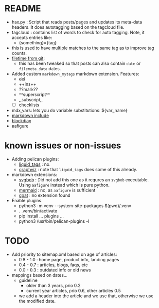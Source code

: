 # README

- hax.py : Script that reads posts/pages and updates its
  meta-data headers.  It does autotagging based on the
  tagcloud file.
- tagcloud : contains list of words to check for auto tagging.
  Note, it accepts entries like:
  - {something}={tag}
- this is used to have multiple matches to the same tag as to
  improve tag counts.
- [filetime from git](https://github.com/getpelican/pelican-plugins/tree/master/filetime_from_git):
  - this has been tweaked so that posts can also contain `date` or
    `filemeta_data` dates.
- Added custom `markdown_mytags` markdown extension.  Features:
  - ~~del~~
  - ++ins++
  - ??mark??
  - ^^superscript^^
  - ,,subscript,,
  - [ ] checklists
- mdx_vars: lets you do variable substitutions: ${var_name}
- [markdown include](https://github.com/neurobin/mdx_include)
- [blockdiag](https://github.com/gisce/markdown-blockdiag)
- [aafigure](https://github.com/mbarkhau/markdown-aafigure)

# known issues or non-issues

- Adding pelican plugins:
  - [liquid_tags](https://github.com/pelican-plugins/liquid-tags) :
    no.
  - [graphviz](https://github.com/pelican-plugins/graphviz) :
    note that `liquid_tags` does some of this already.
- markdown extensions:
  - [svgbob](https://github.com/mbarkhau/markdown-svgbob) :
    Did not add this one as it requres an `svgbob` executable.
    Using `aafigure` instead which is pure python.
  - [mermaid](https://github.com/oruelle/md_mermaid) : no, as `aafigure` is sufficient
  - [goat](https://github.com/blampe/goat) : no extension found
- Enable plugins
  - python3 -m venv --system-site-packages $(pwd)/.venv
  - . .venv/bin/activate
  - pip install ... plugins ...
  - python3 /usr/bin/pelican-plugins -l


# TODO


- Add priority to sitemap.xml based on age of articles:
  - 0.8 - 1.0 : home page, product info, landing pages
  - 0.4 - 0.7 : articles, blogs, faqs, etc
  - 0.0 - 0.3 : outdated info or old news
- mappings based on dates...
  - guideline
    - older than 3 years, prio 0.2
    - current year articles, prio 0.6, other articles 0.5
  - we add a header into the article and we use that, otherwise
    we use the modified date.



